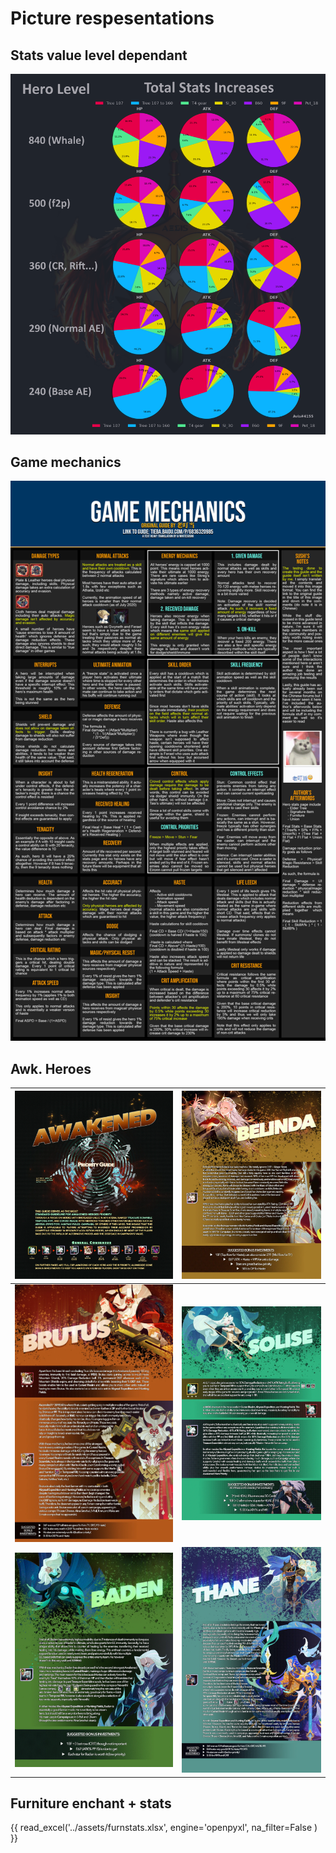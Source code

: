 # Picture respesentations

## Stats value level dependant

![stats](images/stats.png)

## Game mechanics

![gm](images/gm.png)

## Awk. Heroes

| ![1](../assets/awk1.webp) | ![2](../assets/awk2.webp) |
| ------------------------- | ------------------------- |
| ![3](../assets/awk3.webp) | ![4](../assets/awk4.webp) |
| ![5](../assets/awk5.webp) | ![](../assets/awk6.webp)  |

## Furniture enchant + stats 

{{ read_excel('../assets/furnstats.xlsx', engine='openpyxl', na_filter=False ) }}